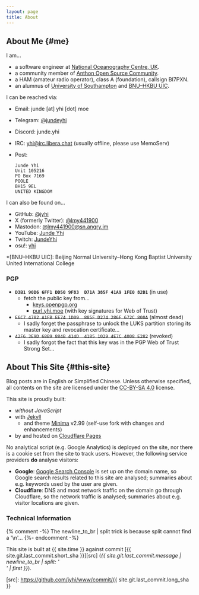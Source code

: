 ```yaml
---
layout: page
title: About
---
```


## About Me {#me}

I am...

- a software engineer at [National Oceanography Centre, UK][noc].
- a community member of [Anthon Open Source Community][aosc].
- a HAM (amateur radio operator), class A (foundation), callsign BI7PXN.
- an alumnus of [University of Southampton][uos] and [BNU–HKBU UIC][uic].

I can be reached via:

- Email: junde \[at\] yhi \[dot\] moe
- Telegram: [@jundeyhi](https://t.me/jundeyhi)
- Discord: junde.yhi
- IRC: yhi@irc.libera.chat (usually offline, please use MemoServ)
- Post:

      Junde Yhi
      Unit 105216
      PO Box 7169
      POOLE
      BH15 9EL
      UNITED KINGDOM

I can also be found on...

- GitHub: [@jyhi](https://github.com/jyhi)
- X (formerly Twitter): [@lmy441900](https://twitter.com/lmy441900)
- Mastodon: [@lmy441900@sn.angry.im](https://sn.angry.im/@lmy441900)
- YouTube: [Junde Yhi](https://www.youtube.com/channel/UCLfPUs9whRpb70I6Z1swXag)
- Twitch: [JundeYhi](https://www.twitch.tv/jundeyhi)
- osu!: [yhi](https://osu.ppy.sh/users/16462774)

[noc]: https://noc.ac.uk/
[aosc]: https://aosc.io/
[uos]: https://www.southampton.ac.uk/
[uic]: https://uic.edu.cn/

*[BNU–HKBU UIC]: Beijing Normal University–Hong Kong Baptist University United International College

### PGP

- **`D3B1 90D6 6FF1 DD50 9F83  D71A 385F 41A9 1FE0 82D1`** (in use)
  - fetch the public key from...
    - [keys.openpgp.org][pgp-org]
    - [purl.yhi.moe][pgp-moe] (with key signatures for Web of Trust)
- ~~`E6C7 4782 A1FB EE74 1D09  885F D274 286F 672C 800A`~~ (almost dead)
  - I sadly forget the passphrase to unlock the LUKS partition storing its master key and revocation certificate...
- ~~`42F6 3E9D 68B9 884B 414D  4185 1029 4E7C 4008 E282`~~ (revoked)
  - I sadly forgot the fact that this key was in the PGP Web of Trust Strong Set...

[pgp-org]: https://keys.openpgp.org/vks/v1/by-fingerprint/D3B190D66FF1DD509F83D71A385F41A91FE082D1
[pgp-moe]: https://purl.yhi.moe/pgp/jyhi.asc

## About This Site {#this-site}

Blog posts are in English or Simplified Chinese. Unless otherwise specified, all contents on the site are licensed under the [CC-BY-SA 4.0][cc-by-sa-4] license.

This site is proudly built:

- _without JavaScript_
- with [Jekyll][jekyll]
  - and theme [Minima][minima-self] v2.99 (self-use fork with changes and enhancements)
- by and hosted on [Cloudflare Pages][cf-pages]

No analytical script (e.g. Google Analytics) is deployed on the site, nor there is a cookie set from the site to track users. However, the following service providers **do** analyse visitors:

- **Google**: [Google Search Console][gsc] is set up on the domain name, so Google search results related to this site are analysed; summaries about e.g. keywords used by the user are given.
- **Cloudflare**: DNS and most network traffic on the domain go through Cloudflare, so the network traffic is analysed; summaries about e.g. visitor locations are given.

[cc-by-sa-4]: https://creativecommons.org/licenses/by-sa/4.0/
[jekyll]: https://jekyllrb.com/
[minima-self]: https://github.com/jyhi/minima/tree/self-use
[cf-pages]: https://pages.cloudflare.com/
[gsc]: https://search.google.com/search-console/about

### Technical Information

{% comment -%}
  The newline_to_br | split trick is because split cannot find a '\n'...
{%- endcomment -%}

This site is built at {{ site.time }} against commit [{{ site.git.last_commit.short_sha }}][src] (_{{ site.git.last_commit.message | newline_to_br | split: '<br />' | first }}_).

[src]: https://github.com/jyhi/www/commit/{{ site.git.last_commit.long_sha }}
